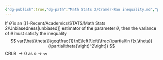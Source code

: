 ```yaml
---
{"dg-publish":true,"dg-path":"Math Stats 2/Cramér-Rao inequality.md","permalink":"/math-stats-2/cramer-rao-inequality/","created":"2025-01-28T12:43:40.368-05:00","updated":"2025-07-07T17:32:42.397-04:00"}
---
```


If $\hat{\theta}$ is an [[1-Recent/Academics/STATS/Math Stats 2/Unbiasedness\|unbiased]] estimator of the parameter $\theta$, then the variance of $\hat{\theta}$ must satisfy the inequality
$$
var(\hat{\theta})\geq\frac{1}{nE\left[\left(\frac{\partial\ln f(x;\theta)}{\partial\theta}\right)^2\right]}
$$
CRLB $\to 0$ as $n\to \infty$

